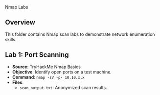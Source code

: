 Nmap Labs

## Overview
This folder contains Nmap scan labs to demonstrate network enumeration skills.

## Lab 1: Port Scanning
- **Source**: TryHackMe Nmap Basics
- **Objective**: Identify open ports on a test machine.
- **Command**: `nmap -sV -p- 10.10.x.x`
- **Files**:
  - `scan_output.txt`: Anonymized scan results.
